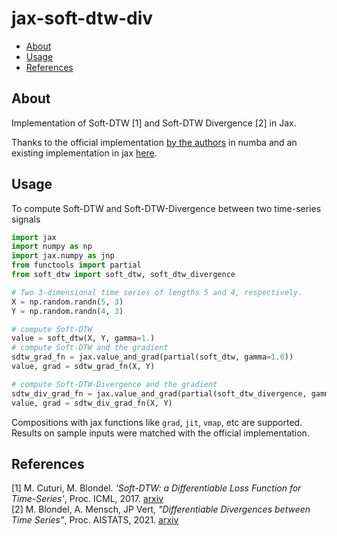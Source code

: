 # jax-soft-dtw-div

- [About](#about)
- [Usage](#usage)
- [References](#references)

## About
Implementation of Soft-DTW [1] and Soft-DTW Divergence [2] in Jax. 

Thanks to the official implementation [by the authors](https://github.com/google-research/soft-dtw-divergences) in numba 
and an existing implementation in jax [here](https://github.com/khdlr/softdtw_jax).

## Usage
To compute Soft-DTW and Soft-DTW-Divergence between two time-series signals

```python
import jax
import numpy as np
import jax.numpy as jnp
from functools import partial
from soft_dtw import soft_dtw, soft_dtw_divergence

# Two 3-dimensional time series of lengths 5 and 4, respectively.
X = np.random.randn(5, 3)
Y = np.random.randn(4, 3)

# compute Soft-DTW
value = soft_dtw(X, Y, gamma=1.)
# compute Soft-DTW and the gradient
sdtw_grad_fn = jax.value_and_grad(partial(soft_dtw, gamma=1.0))
value, grad = sdtw_grad_fn(X, Y)

# compute Soft-DTW-Divergence and the gradient
sdtw_div_grad_fn = jax.value_and_grad(partial(soft_dtw_divergence, gamma=1.0))
value, grad = sdtw_div_grad_fn(X, Y)
```

Compositions with jax functions like `grad`, `jit`, `vmap`, etc are supported.   
Results on sample inputs were matched with the official implementation.


## References
[1] M. Cuturi, M. Blondel. *'Soft-DTW: a Differentiable Loss Function for Time-Series'*, Proc. ICML, 2017.
    [arxiv](https://arxiv.org/abs/1703.01541)  
[2] M. Blondel, A. Mensch, JP Vert, *"Differentiable Divergences between Time Series"*, Proc. AISTATS, 2021.
    [arxiv](http://proceedings.mlr.press/v130/blondel21a/blondel21a.pdf)